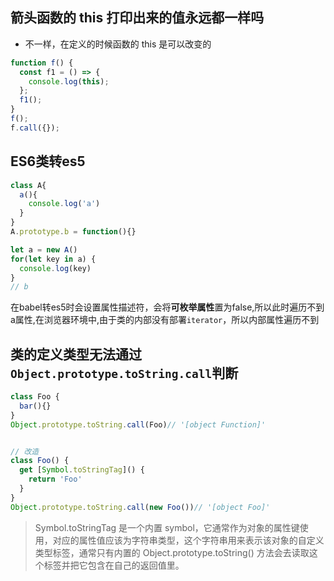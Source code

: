 ## 箭头函数的 this 打印出来的值永远都一样吗

- 不一样，在定义的时候函数的 this 是可以改变的

```js
function f() {
  const f1 = () => {
    console.log(this);
  };
  f1();
}
f();
f.call({});
```

## ES6类转es5
```js
class A{
  a(){
    console.log('a')
  }
}
A.prototype.b = function(){}

let a = new A()
for(let key in a) {
  console.log(key)
}
// b
```

在babel转es5时会设置属性描述符，会将**可枚举属性**置为false,所以此时遍历不到a属性,在浏览器环境中,由于类的内部没有部署`iterator`，所以内部属性遍历不到

## 类的定义类型无法通过`Object.prototype.toString.call`判断
```js
class Foo {
  bar(){}
}
Object.prototype.toString.call(Foo)// '[object Function]'


// 改造
class Foo() {
  get [Symbol.toStringTag]() {
    return 'Foo'
  }
}
Object.prototype.toString.call(new Foo())// '[object Foo]'
```
> Symbol.toStringTag 是一个内置 symbol，它通常作为对象的属性键使用，对应的属性值应该为字符串类型，这个字符串用来表示该对象的自定义类型标签，通常只有内置的 Object.prototype.toString() 方法会去读取这个标签并把它包含在自己的返回值里。